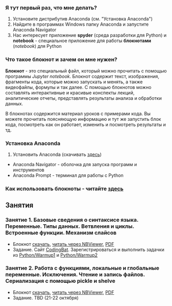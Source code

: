 ### Я тут первый раз, что мне делать?

1. Установите дистрибутив Anaconda (см. "Установка Anaconda")
2. Найдите в программах Windows папку Anaconda и запустите Anaconda Navigator
3. Нас интересует приложение **spyder** (среда разработки для Python) и **notebook** - специальное приложение
для работы **блокнотами** (*notebook*) для Python

### Что такое блокнот и зачем он мне нужен?

**Блокнот** - это специальный файл, который можно прочитать с помощью программы *Jupyter notebook*. Блокнот содержит текст, изображения,
фрагменты кода, которые можно запускать и менять, а также видеофайлы, формулы и так далее. С помощью блокнотов можно составлять интерактивные и красивые конспекты лекций, аналитические отчеты, представлять результаты анализа и обработки данных.

В блокнотах содержится материал уроков с примерами кода. Вы можете прочитать поясняющую информацию и тут же запустить блок кода, посмотреть как он работает, изменить и посмотреть результаты и тд.

### Установка Anaconda

1) Установить Anaconda (скачивать [здесь](https://www.anaconda.com/download/))
  * Anaconda Navigator - оболочка для запуска программ и инструментов
  * Anaconda Prompt - терминал для работы с Python

### Как использовать блокноты - читайте [здесь](https://goo.gl/prJrmg)


## Занятия

### Занятие 1. Базовые сведения о синтаксисе языка. Переменные. Типы данных. Ветвления и циклы. Встроенные функции. Механизм слайсов

* Блокнот [скачать](https://goo.gl/XihwMS), [читать через NBViewer](https://nbviewer.jupyter.org/urls/dl.dropbox.com/s/cbcitgrptoy3h1c/lesson1.ipynb), [PDF](https://goo.gl/56d7Yk)
* Задание. Сайт [CodingBat](www.codingbat.com). Зарегистрироваться и выполнить задачки из [Python/Warmup1](http://codingbat.com/python/Warmup-1) и [Python/Warmup2](http://codingbat.com/python/Warmup-2)

### Занятие 2. Работа с функциями, локальные и глобальные переменные. Исключения. Чтение и запись файлов. Сериализация с помощью pickle и shelve

* Блокнот [скачать](https://goo.gl/4MykxH), [читать через NBViewer](https://nbviewer.jupyter.org/urls/dl.dropbox.com/s/ibal9sffp5z10cl/lesson2.ipynb), [PDF](https://goo.gl/JPZCxK)
* Задание. TBD (21-22 октября)

